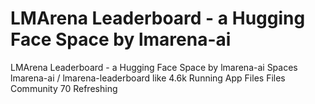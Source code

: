 # LMArena Leaderboard - a Hugging Face Space by lmarena-ai

LMArena Leaderboard - a Hugging Face Space by lmarena-ai
Spaces
lmarena-ai
/
lmarena-leaderboard
like
4.6k
Running
App
Files
Files
Community
70
Refreshing
